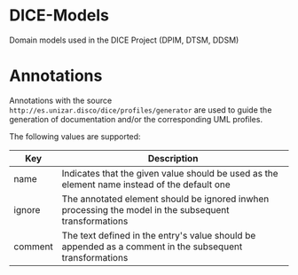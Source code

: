 # DICE-Models
Domain models used in the DICE Project (DPIM, DTSM, DDSM)

# Annotations

Annotations with the source `http://es.unizar.disco/dice/profiles/generator` are used to guide the generation of documentation and/or the corresponding UML profiles.

The following values are supported:

Key     | Description
--------|------------
name    | Indicates that the given value should be used as the element name instead of the default one
ignore  | The annotated element should be ignored inwhen processing the model in the subsequent transformations
comment | The text defined in the entry's value should be appended as a comment in the subsequent transformations
